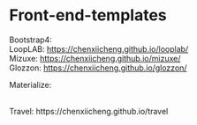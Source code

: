 # Front-end-templates

Bootstrap4:
</br>
LoopLAB: https://chenxiicheng.github.io/looplab/
</br>
Mizuxe: https://chenxiicheng.github.io/mizuxe/
</br>
Glozzon: https://chenxiicheng.github.io/glozzon/

Materialize:

</br>
Travel: https://chenxiicheng.github.io/travel
